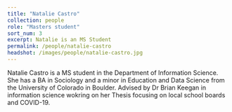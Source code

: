 ```yaml
---
title: "Natalie Castro"
collection: people
role: "Masters student"
sort_num: 3
excerpt: Natalie is an MS Student
permalink: /people/natalie-castro
headshot: /images/people/natalie-castro.jpg
---
```


Natalie Castro is a MS student in the Department of Information Science. She has a BA in Sociology and a minor in Education and Data Science from the University of Colorado in Boulder. Advised by Dr Brian Keegan in information science wokring on her Thesis focusing on local school boards and COVID-19.
